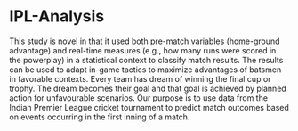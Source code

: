 # IPL-Analysis
This study is novel in that it used both pre-match variables (home-ground advantage) and real-time measures (e.g., how many runs were scored in the powerplay) in a statistical context to classify match results. The results can be used to adapt in-game tactics to maximize advantages of batsmen in favorable contexts. Every team has dream of winning the final cup or trophy. The dream becomes their goal and that goal is achieved by planned action for unfavourable scenarios. Our purpose is to use data from the Indian Premier League cricket tournament to predict match outcomes based on events occurring in the first inning of a match.  
